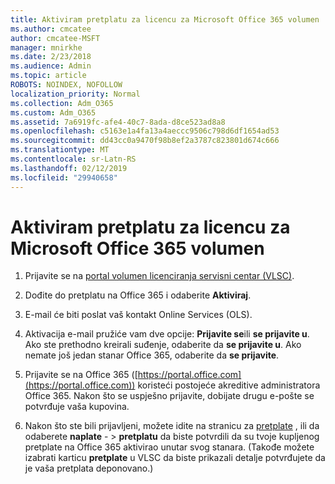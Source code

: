 ```yaml
---
title: Aktiviram pretplatu za licencu za Microsoft Office 365 volumen
ms.author: cmcatee
author: cmcatee-MSFT
manager: mnirkhe
ms.date: 2/23/2018
ms.audience: Admin
ms.topic: article
ROBOTS: NOINDEX, NOFOLLOW
localization_priority: Normal
ms.collection: Adm_O365
ms.custom: Adm_O365
ms.assetid: 7a6919fc-afe4-40c7-8ada-d8ce523ad8a8
ms.openlocfilehash: c5163e1a4fa13a4aeccc9506c798d6df1654ad53
ms.sourcegitcommit: dd43cc0a9470f98b8ef2a3787c823801d674c666
ms.translationtype: MT
ms.contentlocale: sr-Latn-RS
ms.lasthandoff: 02/12/2019
ms.locfileid: "29940658"
---
```

# <a name="activating-a-microsoft-office-365-volume-license-subscription"></a>Aktiviram pretplatu za licencu za Microsoft Office 365 volumen

1. Prijavite se na [portal volumen licenciranja servisni centar (VLSC)](http://go.microsoft.com/fwlink/p/?LinkId=329762).
    
2. Dođite do pretplatu na Office 365 i odaberite **Aktiviraj**.
    
3. E-mail će biti poslat vaš kontakt Online Services (OLS).
    
4. Aktivacija e-mail pružiće vam dve opcije: **Prijavite se**ili **se prijavite u**. Ako ste prethodno kreirali suđenje, odaberite da **se prijavite u**. Ako nemate još jedan stanar Office 365, odaberite da **se prijavite**.
    
5. Prijavite se na Office 365 ([https://portal.office.com](https://portal.office.com)) koristeći postojeće akreditive administratora Office 365. Nakon što se uspješno prijavite, dobijate drugu e-pošte se potvrđuje vaša kupovina.
    
6. Nakon što ste bili prijavljeni, možete idite na stranicu za [pretplate](https://go.microsoft.com/fwlink/p/?linkid=842054) , ili da odaberete **naplate**  - \> **pretplatu** da biste potvrdili da su tvoje kupljenog pretplate na Office 365 aktivirao unutar svog stanara. (Takođe možete izabrati karticu **pretplate** u VLSC da biste prikazali detalje potvrđujete da je vaša pretplata deponovano.) 
    

